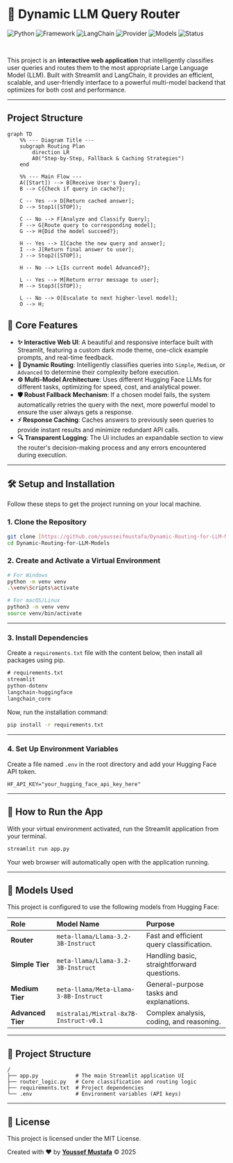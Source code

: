 # 🧠 Dynamic LLM Query Router

![Python](https://img.shields.io/badge/Python-3.9+-blue?logo=python)
![Framework](https://img.shields.io/badge/Framework-Streamlit-red?logo=streamlit)
![LangChain](https://img.shields.io/badge/Orchestration-LangChain-purple)
![Provider](https://img.shields.io/badge/Provider-Hugging%20Face-yellow?logo=huggingface)
![Models](https://img.shields.io/badge/Models-Llama3%20&%20Mixtral-green?logo=meta)
![Status](https://img.shields.io/badge/Status-Active-brightgreen)

<br>

This project is an **interactive web application** that intelligently classifies user queries and routes them to the most appropriate Large Language Model (LLM). Built with Streamlit and LangChain, it provides an efficient, scalable, and user-friendly interface to a powerful multi-model backend that optimizes for both cost and performance.

---
## Project Structure
```mermaid
graph TD
    %% --- Diagram Title ---
    subgraph Routing Plan
        direction LR
        A0("Step-by-Step, Fallback & Caching Strategies")
    end

    %% --- Main Flow ---
    A([Start]) --> B[Receive User's Query];
    B --> C{Check if query in cache?};

    C -- Yes --> D[Return cached answer];
    D --> Stop1([STOP]);

    C -- No --> F[Analyze and Classify Query];
    F --> G[Route query to corresponding model];
    G --> H{Did the model succeed?};

    H -- Yes --> I[Cache the new query and answer];
    I --> J[Return final answer to user];
    J --> Stop2([STOP]);

    H -- No --> L{Is current model Advanced?};

    L -- Yes --> M[Return error message to user];
    M --> Stop3([STOP]);

    L -- No --> O[Escalate to next higher-level model];
    O --> H;
```

## 🚀 Core Features

-   **✨ Interactive Web UI**: A beautiful and responsive interface built with Streamlit, featuring a custom dark mode theme, one-click example prompts, and real-time feedback.
-   **🧠 Dynamic Routing**: Intelligently classifies queries into `Simple`, `Medium`, or `Advanced` to determine their complexity before execution.
-   **⚙️ Multi-Model Architecture**: Uses different Hugging Face LLMs for different tasks, optimizing for speed, cost, and analytical power.
-   **🛡️ Robust Fallback Mechanism**: If a chosen model fails, the system automatically retries the query with the next, more powerful model to ensure the user always gets a response.
-   **⚡ Response Caching**: Caches answers to previously seen queries to provide instant results and minimize redundant API calls.
-   **🔍 Transparent Logging**: The UI includes an expandable section to view the router's decision-making process and any errors encountered during execution.

---

## 🛠️ Setup and Installation

Follow these steps to get the project running on your local machine.

### 1. Clone the Repository
```bash
git clone [https://github.com/yousseifmustafa/Dynamic-Routing-for-LLM-Models.git](https://github.com/yousseifmustafa/Dynamic-Routing-for-LLM-Models.git)
cd Dynamic-Routing-for-LLM-Models
```

### 2. Create and Activate a Virtual Environment
```bash
# For Windows
python -m venv venv
.\venv\Scripts\activate

# For macOS/Linux
python3 -m venv venv
source venv/bin/activate
```
---
### 3. Install Dependencies
Create a `requirements.txt` file with the content below, then install all packages using pip.
```txt
# requirements.txt
streamlit
python-dotenv
langchain-huggingface
langchain_core
```
Now, run the installation command:
```bash
pip install -r requirements.txt
```
---
### 4. Set Up Environment Variables
Create a file named `.env` in the root directory and add your Hugging Face API token.
```
HF_API_KEY="your_hugging_face_api_key_here"
```


---

## 🚀 How to Run the App

With your virtual environment activated, run the Streamlit application from your terminal.

```bash
streamlit run app.py
```
Your web browser will automatically open with the application running.

---

## 🤖 Models Used

This project is configured to use the following models from Hugging Face:

| Role          | Model Name                          | Purpose                               |
| :------------ | :---------------------------------- | :------------------------------------ |
| **Router** | `meta-llama/Llama-3.2-3B-Instruct` | Fast and efficient query classification. |
| **Simple Tier** | `meta-llama/Llama-3.2-3B-Instruct` | Handling basic, straightforward questions. |
| **Medium Tier** | `meta-llama/Meta-Llama-3-8B-Instruct` | General-purpose tasks and explanations. |
| **Advanced Tier** | `mistralai/Mixtral-8x7B-Instruct-v0.1` | Complex analysis, coding, and reasoning. |


---

## 📂 Project Structure
```
/
├── app.py            # The main Streamlit application UI
├── router_logic.py   # Core classification and routing logic
├── requirements.txt  # Project dependencies
└── .env              # Environment variables (API keys)
```

---

## 📜 License

This project is licensed under the MIT License.

Created with ❤️ by **[Youssef Mustafa](https://github.com/yousseifmustafa)** © 2025
